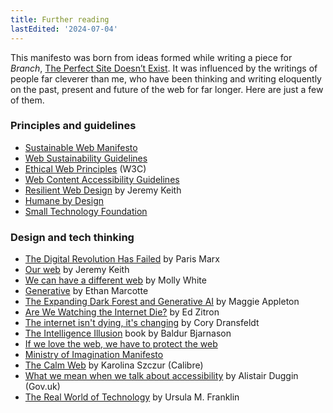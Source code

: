 ```yaml
---
title: Further reading
lastEdited: '2024-07-04'
---
```


This manifesto was born from ideas formed while writing a piece for _Branch_, [The Perfect Site Doesn’t Exist](https://branch.climateaction.tech/issues/issue-8/the-perfect-site-doesnt-exist/). It was influenced by the writings of people far cleverer than me, who have been thinking and writing eloquently on the past, present and future of the web for far longer. Here are just a few of them.

### Principles and guidelines

- [Sustainable Web Manifesto](https://www.sustainablewebmanifesto.com/)
- [Web Sustainability Guidelines](https://w3c.github.io/sustyweb)
- [Ethical Web Principles](https://www.w3.org/TR/ethical-web-principles/) (W3C)
- [Web Content Accessibility Guidelines](https://www.w3.org/WAI/standards-guidelines/wcag/)
- [Resilient Web Design](https://resilientwebdesign.com) by Jeremy Keith
- [Humane by Design](https://humanebydesign.com)
- [Small Technology Foundation](https://small-tech.org/about/#small-technology)

### Design and tech thinking

- [The Digital Revolution Has Failed](https://disconnect.blog/the-digital-revolution-has-failed/) by Paris Marx
- [Our web](https://adactio.com/journal/21098) by Jeremy Keith
- [We can have a different web](https://www.citationneeded.news/we-can-have-a-different-web/) by Molly White
- [Generative](https://ethanmarcotte.com/wrote/generative/) by Ethan Marcotte
- [The Expanding Dark Forest and Generative AI](https://maggieappleton.com/ai-dark-forest) by Maggie Appleton
- [Are We Watching the Internet Die?](https://www.wheresyoured.at/are-we-watching-the-internet-die/) by Ed Zitron
- [The internet isn't dying, it's changing](https://coryd.dev/posts/2024/the-internet-isnt-dying-its-changing/) by Cory Dransfeldt
- [The Intelligence Illusion](https://illusion.baldurbjarnason.com/) book by Baldur Bjarnason
- [If we love the web, we have to protect the web](https://webwewant.org/news/love-web-protect-web/)
- [Ministry of Imagination Manifesto](https://www.robhopkins.net/2024/04/15/ministry-of-imagination-manifesto-released-as-the-world-goes-to-the-polls/)
- [The Calm Web](https://calibreapp.com/blog/calm-web) by Karolina Szczur (Calibre)
- [What we mean when we talk about accessibility](https://accessibility.blog.gov.uk/2016/05/16/what-we-mean-when-we-talk-about-accessibility-2/) by Alistair Duggin (Gov.uk)
- [The Real World of Technology](https://aworkinglibrary.com/reading/real-world-of-technology) by Ursula M. Franklin
